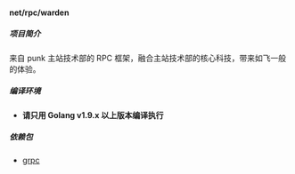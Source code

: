 #### net/rpc/warden

##### 项目简介

来自 punk 主站技术部的 RPC 框架，融合主站技术部的核心科技，带来如飞一般的体验。

##### 编译环境

- **请只用 Golang v1.9.x 以上版本编译执行**

##### 依赖包

- [grpc](google.golang.org/grpc)
